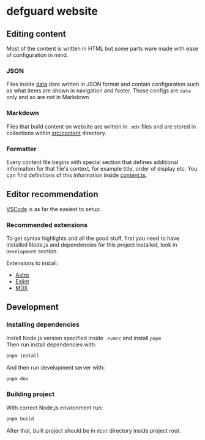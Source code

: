 # defguard website

## Editing content

Most of the content is written in HTML but some parts ware made with ease of configuration in mind.

### JSON

Files inside [data](./src/data/) dare written in JSON format and contain configuration such as what items are shown in navigation and footer. Those configs are `data` only and so are not in Markdown

### Markdown

Files that build content on website are written in `.mdx` files and are stored in collections within [src/content](./src/content/) directory.

### Formatter

Every content file begins with special section that defines additional information for that file's context, for example title, order of display etc.
You can find definitions of this information inside [content.ts](./src/content/config.ts).

## Editor recommendation

[VSCode](https://code.visualstudio.com/download) is as far the easiest to setup.

### Recommended extensions

To get syntax highlights and all the good stuff, first you need to have installed Node.js and dependencies for this project installed, look in `Development` section.

Extensions to install:

- [Astro](https://marketplace.visualstudio.com/items?itemName=astro-build.astro-vscode)
- [Eslint](https://marketplace.visualstudio.com/items?itemName=dbaeumer.vscode-eslint)
- [MDX](https://marketplace.visualstudio.com/items?itemName=unifiedjs.vscode-mdx)

## Development

### Installing dependencies

Install Node.js version specified inside `.nvmrc` and install `pnpm`  
Then run install dependencies with:

```bash
pnpm install
```

And then run development server with:

```bash
pnpm dev
```

### Building project

With correct Node.js environment run:

```bash
pnpm build
```

After that, built project should be in `dist` directory inside project root.
